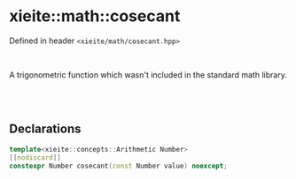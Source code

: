 # xieite::math::cosecant
Defined in header `<xieite/math/cosecant.hpp>`

<br/>

A trigonometric function which wasn't included in the standard math library.

<br/><br/>

## Declarations
```cpp
template<xieite::concepts::Arithmetic Number>
[[nodiscard]]
constexpr Number cosecant(const Number value) noexcept;
```
